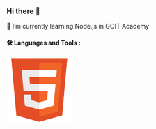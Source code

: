 ### Hi there 👋

 🌱 I’m currently learning Node.js in GOIT Academy

#### :hammer_and_wrench: Languages and Tools :
<div>
  <img src="https://github.com/devicons/devicon/blob/master/icons/html5/html5-original.svg" width="150" />
</div>
